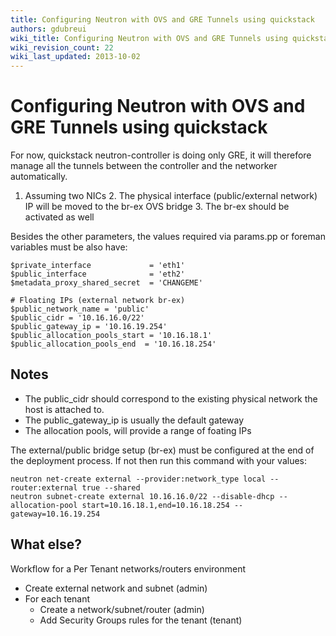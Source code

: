 ```yaml
---
title: Configuring Neutron with OVS and GRE Tunnels using quickstack
authors: gdubreui
wiki_title: Configuring Neutron with OVS and GRE Tunnels using quickstack
wiki_revision_count: 22
wiki_last_updated: 2013-10-02
---
```


# Configuring Neutron with OVS and GRE Tunnels using quickstack

For now, quickstack neutron-controller is doing only GRE, it will therefore manage all the tunnels between the controller and the networker automatically.

1. Assuming two NICs 2. The physical interface (public/external network) IP will be moved to the br-ex OVS bridge 3. The br-ex should be activated as well

Besides the other parameters, the values required via params.pp or foreman variables must be also have:

    $private_interface             = 'eth1'
    $public_interface              = 'eth2'
    $metadata_proxy_shared_secret  = 'CHANGEME'

    # Floating IPs (external network br-ex)
    $public_network_name = 'public'
    $public_cidr = '10.16.16.0/22'
    $public_gateway_ip = '10.16.19.254'
    $public_allocation_pools_start = '10.16.18.1'
    $public_allocation_pools_end  = '10.16.18.254'

## Notes

*   The public_cidr should correspond to the existing physical network the host is attached to.
*   The public_gateway_ip is usually the default gateway
*   The allocation pools, will provide a range of foating IPs

The external/public bridge setup (br-ex) must be configured at the end of the deployment process.
If not then run this command with your values:

    neutron net-create external --provider:network_type local --router:external true --shared  
    neutron subnet-create external 10.16.16.0/22 --disable-dhcp --allocation-pool start=10.16.18.1,end=10.16.18.254 --gateway=10.16.19.254

## What else?

Workflow for a Per Tenant networks/routers environment

*   Create external network and subnet (admin)
*   For each tenant
    -   Create a network/subnet/router (admin)
    -   Add Security Groups rules for the tenant (tenant)
